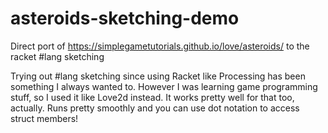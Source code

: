 # asteroids-sketching-demo
Direct port of https://simplegametutorials.github.io/love/asteroids/ to the racket #lang sketching

Trying out #lang sketching since using Racket like Processing has been something I always wanted to. However I was learning game programming stuff, so I used it like Love2d instead. It works pretty well for that too, actually. Runs pretty smoothly and you can use dot notation to access struct members! 
